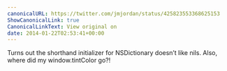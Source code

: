 ```yaml
---
canonicalURL: https://twitter.com/jmjordan/status/425823553368625153
ShowCanonicalLink: true
CanonicalLinkText: View original on
date: 2014-01-22T02:53:41+00:00
---
```

Turns out the shorthand initializer for NSDictionary doesn’t like nils. Also, where did my window.tintColor go?!